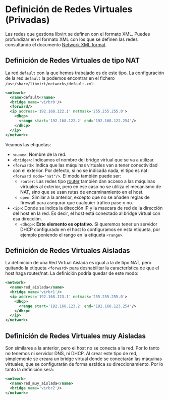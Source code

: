 # Definición de Redes Virtuales (Privadas)

Las redes que gestiona libvirt se definen con el formato XML. Puedes profundizar en el formato XML con los que se definen las redes consultando el documento [Network XML format](https://libvirt.org/formatnetwork.html). 

## Definición de Redes Virtuales de tipo NAT

La red `default` con la que hemos trabajado es de este tipo. La configuración de la red `default` la podemos encontrar en el fichero `/usr/share/libvirt/networks/default.xml`:

```xml
<network>
  <name>default</name>
  <bridge name='virbr0'/>
  <forward/>
  <ip address='192.168.122.1' netmask='255.255.255.0'>
    <dhcp>
      <range start='192.168.122.2' end='192.168.122.254'/>
    </dhcp>
  </ip>
</network>
```

Veamos las etiquetas:

* `<name>`: Nombre de la red.
* `<bridge>`: Indicamos el nombre del bridge virtual que se va a utilizar.
* `<forward>`: Indica que las máquinas virtuales van a tener conectividad con el exterior. Por defecto, si no se indicada nada, el tipo es nat: `<forward mode="nat"/>`. El modo también puede ser:
	* `router`: Las redes tipo [router](https://wiki.libvirt.org/page/VirtualNetworking#Routed_mode) también dan acceso a las máquinas virtuales al exterior, pero en ese caso no se utiliza el mecanismo de NAT, sino que se usan rutas de encaminamiento en el host.
	* `open`: Similar a la anterior, excepto que no se añaden reglas de firewall para asegurar que cualquier tráfico pase o no. 
* `<ip>`: Donde se indica la dirección IP y la mascara de red de la dirección del host en la red. Es decir, el host está conectado al bridge virtual con esa dirección.
	* `<dhcp>`: **Este elemento es optativo**. Si queremos tener un servidor DHCP configurado en el host lo configuramos en esta etiqueta, por ejemplo poniendo el rango en la etiqueta `<range>`. 
	
## Definición de Redes Virtuales Aisladas

La definición de una Red Virtual Aislada es igual a la de tipo NAT, pero quitando la etiqueta `<forward>` para deshabilitar la característica de que el host haga router/nat. La definición podría quedar de este modo:

```xml
<network>
  <name>red_aislada</name>
  <bridge name='virbr1'/>
  <ip address='192.168.123.1' netmask='255.255.255.0'>
    <dhcp>
      <range start='192.168.123.2' end='192.168.123.254'/>
    </dhcp>
  </ip>
</network>
```

## Definición de Redes Virtuales muy Aisladas
 
Son similares a la anterior, pero el host no se conecta a la red. Por lo tanto no tenemos ni servidor DNS, ni DHCP. Al crear este tipo de red, simplemente se creara un bridge virtual donde se conectarán las máquinas virtuales, que se configurarán de forma estática su direccionamiento. Por lo tanto la definición será:

```xml
<network>
  <name>red_muy_aislada</name>
  <bridge name='virbr2'/>
</network>
```

